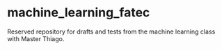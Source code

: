 # machine_learning_fatec
Reserved repository for drafts and tests from the machine learning class with Master Thiago.

